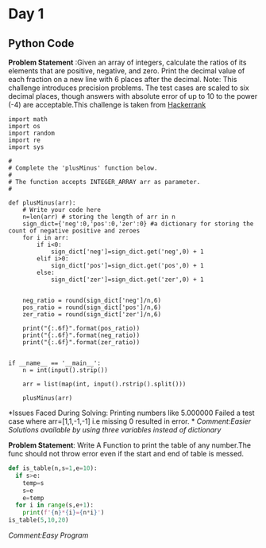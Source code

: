 
# Day 1
## Python Code
**Problem Statement** :Given an array of integers, calculate the ratios of its elements that are positive, negative, and zero. Print the decimal value of each fraction on a new line with
6 places after the decimal.
Note: This challenge introduces precision problems. The test cases are scaled to six decimal places, though answers with absolute error of up to 10 to the power (-4)
are acceptable.This challenge is taken from [Hackerrank](https://www.hackerrank.com/challenges/one-month-preparation-kit-plus-minus/problem?isFullScreen=true&h_l=interview&playlist_slugs%5B%5D=preparation-kits&playlist_slugs%5B%5D=one-month-preparation-kit&playlist_slugs%5B%5D=one-month-week-one)

```python:
import math
import os
import random
import re
import sys

#
# Complete the 'plusMinus' function below.
#
# The function accepts INTEGER_ARRAY arr as parameter.
#

def plusMinus(arr):
    # Write your code here
    n=len(arr) # storing the length of arr in n
    sign_dict={'neg':0,'pos':0,'zer':0} #a dictionary for storing the count of negative positive and zeroes
    for i in arr: 
        if i<0:
            sign_dict['neg']=sign_dict.get('neg',0) + 1 
        elif i>0:
            sign_dict['pos']=sign_dict.get('pos',0) + 1
        else:
            sign_dict['zer']=sign_dict.get('zer',0) + 1
        
    
    neg_ratio = round(sign_dict['neg']/n,6)
    pos_ratio = round(sign_dict['pos']/n,6)
    zer_ratio = round(sign_dict['zer']/n,6)       
    
    print("{:.6f}".format(pos_ratio))
    print("{:.6f}".format(neg_ratio))
    print("{:.6f}".format(zer_ratio))                


if __name__ == '__main__':
    n = int(input().strip())

    arr = list(map(int, input().rstrip().split()))

    plusMinus(arr)

```

*Issues Faced During Solving:
Printing numbers like 5.000000
Failed a test case where arr=[1,1,-1,-1] i.e missing 0 resulted in error.
*
*Comment:Easier Solutions available by using three variables instead of dictionary*

**Problem Statement**: Write A Function to print the table of any number.The func should not throw error even if the start and end of table is messed.

```python
def is_table(n,s=1,e=10):
  if s>e:
    temp=s
    s=e
    e=temp
  for i in range(s,e+1):
    print(f'{n}*{i}={n*i}')    
is_table(5,10,20)    
```

*Comment:Easy Program*
